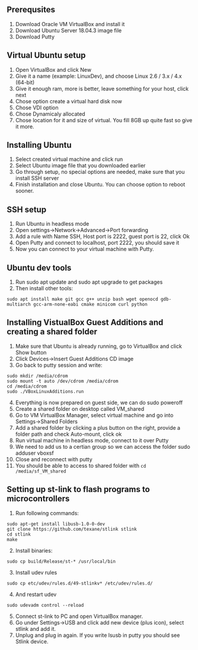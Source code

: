 ## Prerequsites
1. Download Oracle VM VirtualBox and install it
2. Download Ubuntu Server 18.04.3 image file
3. Download Putty

## Virtual Ubuntu setup
1. Open VirtualBox and click New
2. Give it a name (example: LinuxDev), and choose Linux 2.6 / 3.x / 4.x (64-bit)
3. Give it enough ram, more is better, leave something for your host, click next
4. Chose option create a virtual hard disk now
5. Chose VDI option
6. Chose Dynamicaly allocated
7. Chose location for it and size of virtual. You fill 8GB up quite fast so give it more.

## Installing Ubuntu
1. Select created virtual machine and click run
2. Select Ubuntu image file that you downloaded earlier
3. Go through setup, no special options are needed, make sure that you install SSH server
4. Finish installation and close Ubuntu. You can choose option to reboot sooner.

## SSH setup
1. Run Ubuntu in headless mode
2. Open settings->Network->Advanced->Port forwarding
3. Add a rule with Name SSH, Host port is 2222, guest port is 22, click Ok
4. Open Putty and connect to localhost, port 2222, you should save it
5. Now you can connect to your virtual machine with Putty.

## Ubuntu dev tools
1. Run sudo apt update and sudo apt upgrade to get packages
2. Then install other tools:
```
sudo apt install make git gcc g++ unzip bash wget openocd gdb-multiarch gcc-arm-none-eabi cmake minicom curl python
```
## Installing VistualBox Guest Additions and creating a shared folder
1. Make sure that Ubuntu is already running, go to VirtualBox and click Show button
2. Click Devices->Insert Guest Additions CD image
3. Go back to putty session and write: 
```
sudo mkdir /media/cdrom
sudo mount -t auto /dev/cdrom /media/cdrom
cd /media/cdrom
sudo ./VBoxLinuxAdditions.run
```
4. Everything is now prepared on guest side, we can do sudo poweroff 
5. Create a shared folder on desktop called VM_shared
6. Go to VM VirtualBox Manager, select virtual machine and go into Settings->Shared Folders
7. Add a shared folder by clicking a plus button on the right, provide a folder path and check Auto-mount, click ok
8. Run virtual machine in headless mode, connect to it over Putty
9. We need to add us to a certian group so we can access the folder
    sudo adduser <user> vboxsf
10. Close and reconnect with putty
11. You should be able to access to shared folder with `cd /media/sf_VM_shared`

## Setting up st-link to flash programs to microcontrollers
1. Run following commands:
```
sudo apt-get install libusb-1.0-0-dev
git clone https://github.com/texane/stlink stlink
cd stlink
make
```
2. Install binaries:
```
sudo cp build/Release/st-* /usr/local/bin
```
3. Install udev rules
```
sudo cp etc/udev/rules.d/49-stlinkv* /etc/udev/rules.d/
```
4. And restart udev
```
sudo udevadm control --reload
```
5. Connect st-link to PC and open VirtualBox manager.
6. Go under Settings->USB and click add new device (plus icon), select stlink and add it.
7. Unplug and plug in again. If you write lsusb in putty you should see Stlink device.
